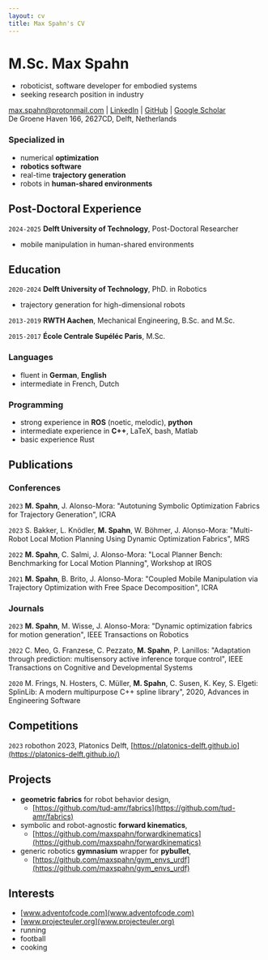 ```yaml
---
layout: cv
title: Max Spahn's CV
---
```

# M.Sc. __Max Spahn__
- roboticist, software developer for embodied systems
- seeking research position in industry


<div id="webaddress">
<a href="max.spahn@protonmail.com">max.spahn@protonmail.com</a>
| <a href="https://www.linkedin.com/in/max-spahn/">LinkedIn</a>
| <a href="https://www.github.com/maxspahn">GitHub</a>
| <a href="https://scholar.google.com/citations?user=r5MT42cAAAAJ&hl=en&oi=ao">Google Scholar</a><br>
De Groene Haven 166, 2627CD, Delft, Netherlands
</div>

### Specialized in

- numerical __optimization__
- __robotics software__
- real-time __trajectory generation__
- robots in __human-shared environments__

## Post-Doctoral Experience

`2024-2025`
__Delft University of Technology__, Post-Doctoral Researcher
- mobile manipulation in human-shared environments

## Education

`2020-2024`
__Delft University of Technology__, PhD. in Robotics
- trajectory generation for high-dimensional robots

`2013-2019`
__RWTH Aachen__, Mechanical Engineering, B.Sc. and M.Sc.

`2015-2017`
__École Centrale Supéléc Paris__, M.Sc.

### Languages
- fluent in __German__, __English__
- intermediate in French, Dutch

### Programming
- strong experience in __ROS__ (noetic, melodic), __python__
- intermediate experience in __C++__, LaTeX, bash, Matlab
- basic experience Rust

## Publications
### Conferences

`2023`
__M. Spahn__, J. Alonso-Mora: "Autotuning Symbolic Optimization Fabrics for
Trajectory Generation", ICRA

`2023`
S. Bakker, L. Knödler, __M. Spahn__, W. Böhmer, J. Alonso-Mora: "Multi-Robot
Local Motion Planning Using Dynamic Optimization Fabrics", MRS

`2022`
__M. Spahn__, C. Salmi, J. Alonso-Mora: "Local Planner Bench: Benchmarking for Local Motion Planning", Workshop at IROS

`2021`
__M. Spahn__, B. Brito, J. Alonso-Mora: "Coupled Mobile Manipulation via Trajectory
Optimization with Free Space Decomposition", ICRA

### Journals

`2023`
__M. Spahn__, M. Wisse, J. Alonso-Mora: "Dynamic optimization fabrics for motion
generation", IEEE Transactions on Robotics

`2022`
C. Meo, G. Franzese, C. Pezzato, __M. Spahn__, P. Lanillos: "Adaptation through prediction: multisensory active inference torque control", IEEE Transactions on Cognitive and Developmental Systems

`2020`
M. Frings, N. Hosters, C. Müller, __M. Spahn__, C. Susen, K. Key, S. Elgeti: SplinLib: A modern multipurpose C++ spline library", 2020, Advances in Engineering Software

## Competitions

`2023`
robothon 2023, Platonics Delft, [https://platonics-delft.github.io](https://platonics-delft.github.io/)

## Projects

- __geometric fabrics__ for robot behavior design, 
    - [https://github.com/tud-amr/fabrics](https://github.com/tud-amr/fabrics)
- symbolic and robot-agnostic __forward kinematics__, 
    - [https://github.com/maxspahn/forwardkinematics](https://github.com/maxspahn/forwardkinematics)
- generic robotics __gymnasium__ wrapper for __pybullet__, 
    - [https://github.com/maxspahn/gym_envs_urdf](https://github.com/maxspahn/gym_envs_urdf)

## Interests
- [www.adventofcode.com](www.adventofcode.com)
- [www.projecteuler.org](www.projecteuler.org)
- running
- football
- cooking




